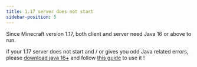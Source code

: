 ```yaml
---
title: 1.17 server does not start
sidebar-position: 5
---
```


Since Minecraft version 1.17, both client and server need Java 16 or above to run. 

if your 1.17 server does not start and / or gives you odd Java related errors, please [download java 16+](https://adoptium.net/?variant=openjdk17&jvmVariant=hotspot) and follow [this guide](/docs/guides/java-path-update) to use it !